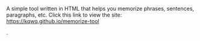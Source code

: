 A simple tool written in HTML that helps you memorize phrases, sentences, paragraphs, etc.
Click this link to view the site: https://kqwq.github.io/memorize-tool

.
